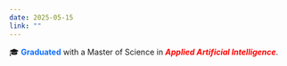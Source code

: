 ```yaml
---
date: 2025-05-15
link: ""
---
```


🎓 <strong style="color:#0d6efd;">Graduated</strong> with a Master of Science in <b><em style="color:#ff0000;">Applied Artificial Intelligence</em></b>.